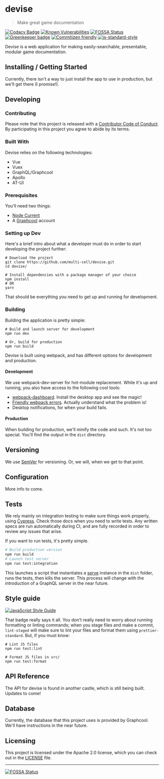 <!-- ![Logo of the project](./images/logo.sample.png) -->

# devise

> Make great game documentation

[![Codacy Badge](https://api.codacy.com/project/badge/Grade/de76c263ff0941f1894d4e76565b99bf)](https://www.codacy.com/app/multi-cell/devise-ante?utm_source=github.com&amp;utm_medium=referral&amp;utm_content=multi-cell/devise-ante&amp;utm_campaign=Badge_Grade)
[![Known Vulnerabilities](https://snyk.io/test/github/multi-cell/devise-ante/badge.svg)](https://snyk.io/test/github/multi-cell/devise-ante)
[![FOSSA Status](https://app.fossa.io/api/projects/git%2Bgithub.com%2Fmulti-cell%2Fdevise-ante.svg?type=shield)](https://app.fossa.io/projects/git%2Bgithub.com%2Fmulti-cell%2Fdevise-ante?ref=badge_shield)
[![Greenkeeper badge](https://badges.greenkeeper.io/multi-cell/devise-ante.svg)](https://greenkeeper.io/)
[![Commitizen friendly](https://img.shields.io/badge/commitizen-friendly-brightgreen.svg)](http://commitizen.github.io/cz-cli/)
[![js-standard-style](https://img.shields.io/badge/code%20style-standard-brightgreen.svg)](http://standardjs.com)

Devise is a web application for making easily-searchable, presentable, modular game documentation.

## Installing / Getting Started

Currently, there isn't a way to just install the app to use in production, but we'll get there (I promise!).

## Developing

### Contributing

Please note that this project is released with a [Contributor Code of Conduct](.github/CODE-OF-CONDUCT.md). By participating in this project you agree to abide by its terms.

### Built With

Devise relies on the following technologies:

+ Vue
+ Vuex
+ GraphQL/Graphcool
+ Apollo
+ AT-UI

### Prerequisites
You'll need two things:

+ [Node Current](https://nodejs.org/en/)
+ A [Graphcool](https://www.graph.cool/) account


### Setting up Dev

Here's a brief intro about what a developer must do in order to start developing
the project further:

```shell
# Download the project
git clone https://github.com/multi-cell/devise.git
cd devise/

# Install dependencies with a package manager of your choice
npm install
# OR
yarn
```

That should be everything you need to get up and running for development.

### Building

Building the application is pretty simple:

```shell
# Build and launch server for development
npm run dev

# Or, build for production
npm run build
```

Devise is built using webpack, and has different options for development and production.

#### Development

We use webpack-dev-server for hot-module replacement. While it's up and running, you also have access to the following cool tools:

+ [webpack-dashboard](https://github.com/FormidableLabs/electron-webpack-dashboard). Install the desktop app and see the magic!
+ [Friendly webpack errors](https://www.npmjs.com/package/friendly-errors-webpack-plugin). Actually understand what the problem is!
+ Desktop notifications, for when your build fails.

#### Production

When building for production, we'll minify the code and such. It's not too special. You'll find the output in the `dist` directory.

## Versioning

We use [SemVer](http://semver.org/) for versioning. Or, we will, when we get to that point.

## Configuration

More info to come.

## Tests

We rely mainly on integration testing to make sure things work properly, using [Cypress](https://cypress.io). Check those docs when you need to write tests. Any written specs are run automatically during CI, and are fully recorded in order to review any issues that arise.

If you want to run tests, it's pretty simple.
```sh
# Build production version
npm run build
# Launch test server
npm run test:integration
```

This launches a script that instantiates a [serve](https://github.com/zeit/serve) instance in the `dist` folder, runs the tests, then kills the server. This process will change with the introduction of a GraphQL server in the near future.

## Style guide

[![JavaScript Style Guide](https://cdn.rawgit.com/standard/standard/master/badge.svg)](https://github.com/standard/standard)

That badge really says it all. You don't really need to worry about running formatting or linting commands; when you stage files and make a commit,
`lint-staged` will make sure to lint your files and format them using `prettier-standard`. But, if you must know:

```shell
# Lint JS files
npm run test:lint

# Format JS files in src/
npm run test:format
```

## API Reference

The API for devise is found in another castle, which is still being built. Updates to come!

## Database

Currently, the database that this project uses is provided by Graphcool. We'll have instructions in the near future.

## Licensing

This project is licensed under the Apache 2.0 license, which you can check out in the [LICENSE](LICENSE) file.

---

[![FOSSA Status](https://app.fossa.io/api/projects/git%2Bgithub.com%2Fmulti-cell%2Fdevise-ante.svg?type=large)](https://app.fossa.io/projects/git%2Bgithub.com%2Fmulti-cell%2Fdevise-ante?ref=badge_large)
